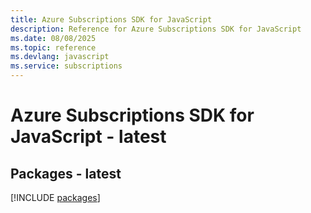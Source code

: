 ```yaml
---
title: Azure Subscriptions SDK for JavaScript
description: Reference for Azure Subscriptions SDK for JavaScript
ms.date: 08/08/2025
ms.topic: reference
ms.devlang: javascript
ms.service: subscriptions
---
```

# Azure Subscriptions SDK for JavaScript - latest
## Packages - latest
[!INCLUDE [packages](subscriptions-index.md)]